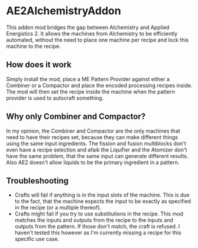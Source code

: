 # AE2AlchemistryAddon

This addon mod bridges the gap between Alchemistry and Applied Energistics 2. It allows the machines from Alchemistry to
be efficiently automated, without the need to place one machine per recipe and lock this machine to the recipe.

## How does it work

Simply install the mod, place a ME Pattern Provider against either a Combiner or a Compactor and place the encoded
processing recipes inside. The mod will then set the recipe inside the machine when the pattern provider is used to
autocraft something.

## Why only Combiner and Compactor?
In my opinion, the Combiner and Compactor are the only machines that need to have their recipes set, because they can
make different things using the same input ingredients. The fission and fusion multiblocks don't even have a recipe 
selection and afaik the Liquifier and the Atomizer don't have the same problem, that the same input can generate 
different results. Also AE2 doesn't allow liquids to be the primary ingredient in a pattern. 

## Troubleshooting
- Crafts will fail if anything is in the input slots of the machine. This is due to the fact, that the machine expects
the input to be exactly as specified in the recipe (or a multiple thereof).
- Crafts might fail if you try to use substitutions in the recipe. This mod matches the inputs and outputs from 
the recipe to the inputs and outputs from the pattern. If those don't match, the craft is refused. I haven't tested this
however as I'm currently missing a recipe for this specific use case. 
